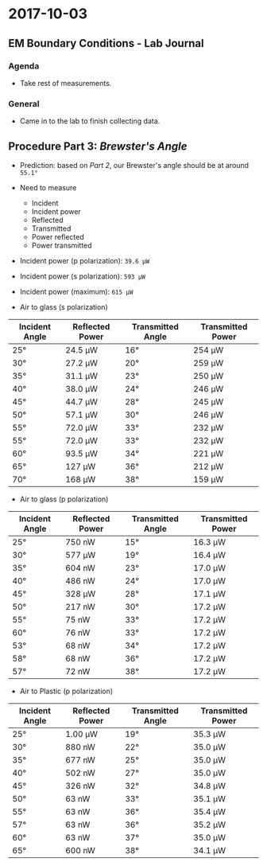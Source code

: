 # 2017-10-03

## EM Boundary Conditions - Lab Journal

### Agenda

- Take rest of measurements.

### General

- Came in to the lab to finish collecting data.

## Procedure Part 3: _Brewster's Angle_

- Prediction: based on _Part 2_, our Brewster's angle should be at around `55.1°`

- Need to measure

  - Incident
  - Incident power
  - Reflected
  - Transmitted
  - Power reflected
  - Power transmitted

- Incident power (p polarization): `39.6 µW`

- Incident power (s polarization): `593 µW`

- Incident power (maximum): `615 µW`

- Air to glass (s polarization)

Incident Angle | Reflected Power | Transmitted Angle | Transmitted Power
-------------- | --------------- | ----------------- | -----------------
25°            | 24.5 µW         | 16°               | 254 µW
30°            | 27.2 µW         | 20°               | 259 µW
35°            | 31.1 µW         | 23°               | 250 µW
40°            | 38.0 µW         | 24°               | 246 µW
45°            | 44.7 µW         | 28°               | 245 µW
50°            | 57.1 µW         | 30°               | 246 µW
55°            | 72.0 µW         | 33°               | 232 µW
55°            | 72.0 µW         | 33°               | 232 µW
60°            | 93.5 µW         | 34°               | 221 µW
65°            | 127 µW          | 36°               | 212 µW
70°            | 168 µW          | 38°               | 159 µW

- Air to glass (p polarization)

Incident Angle | Reflected Power | Transmitted Angle | Transmitted Power
-------------- | --------------- | ----------------- | -----------------
25°            | 750 nW          | 15°               | 16.3 µW
30°            | 577 µW          | 19°               | 16.4 µW
35°            | 604 nW          | 23°               | 17.0 µW
40°            | 486 nW          | 24°               | 17.0 µW
45°            | 328 µW          | 28°               | 17.1 µW
50°            | 217 nW          | 30°               | 17.2 µW
55°            | 75 nW           | 33°               | 17.2 µW
60°            | 76 nW           | 33°               | 17.2 µW
53°            | 68 nW           | 34°               | 17.2 µW
58°            | 68 nW           | 36°               | 17.2 µW
57°            | 72 nW           | 38°               | 17.2 µW

- Air to Plastic (p polarization)

Incident Angle | Reflected Power | Transmitted Angle | Transmitted Power
-------------- | --------------- | ----------------- | -----------------
25°            | 1.00 µW         | 19°               | 35.3 µW
30°            | 880 nW          | 22°               | 35.0 µW
35°            | 677 nW          | 25°               | 35.0 µW
40°            | 502 nW          | 27°               | 35.0 µW
45°            | 326 nW          | 32°               | 34.8 µW
50°            | 63 nW           | 33°               | 35.1 µW
55°            | 63 nW           | 36°               | 35.4 µW
57°            | 63 nW           | 36°               | 35.2 µW
60°            | 63 nW           | 37°               | 35.0 µW
65°            | 600 nW          | 38°               | 34.1 µW
